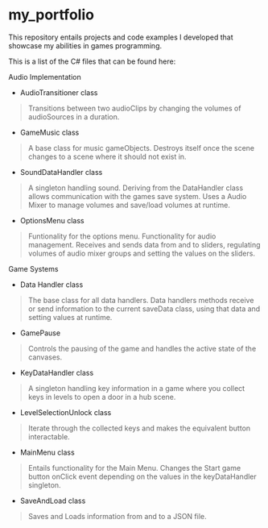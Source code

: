 # my_portfolio
 This repository entails projects and code examples I developed that showcase my abilities in games programming.

This is a list of the C# files that can be found here:

Audio Implementation 
- AudioTransitioner class
> Transitions between two audioClips by changing the volumes of audioSources in a duration.

- GameMusic class
> A base class for music gameObjects. Destroys itself once the scene changes to a scene where it should not exist in.

- SoundDataHandler class
> A singleton handling sound. Deriving from the DataHandler class allows communication with the games save system. 
> Uses a Audio Mixer to manage volumes and save/load volumes at runtime.

- OptionsMenu class
> Funtionality for the options menu.
> Functionality for audio management.
> Receives and sends data from and to sliders, regulating volumes of audio mixer groups and setting the values on the sliders. 

Game Systems
- Data Handler class
> The base class for all data handlers. Data handlers methods receive or send information to the current saveData class, using that data and setting values at runtime.

- GamePause
> Controls the pausing of the game and handles the active state of the canvases. 

- KeyDataHandler class
> A singleton handling key information in a game where you collect keys in levels to open a door in a hub scene.

- LevelSelectionUnlock class 
> Iterate through the collected keys and makes the equivalent button interactable.

- MainMenu class
> Entails functionality for the Main Menu. 
> Changes the Start game button onClick event depending on the values in the keyDataHandler singleton.

- SaveAndLoad class
> Saves and Loads information from and to a JSON file. 